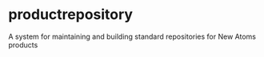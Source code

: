 # productrepository
A system for maintaining and building standard repositories for New Atoms products

